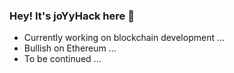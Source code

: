 ### Hey! It's joYyHack here 🍅
- Currently working on blockchain development ...
- Bullish on Ethereum ...
- To be continued ...
